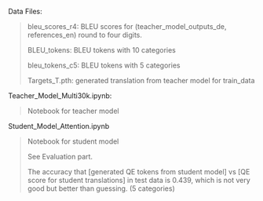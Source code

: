 

Data Files:

> bleu_scores_r4: BLEU scores for (teacher_model_outputs_de, references_en) round to four digits. 
> 
> BLEU_tokens: BLEU tokens with 10 categories
> 
> bleu_tokens_c5: BLEU tokens with 5 categories 
> 
> Targets_T.pth: generated translation from teacher model for train_data



Teacher_Model_Multi30k.ipynb:

> Notebook for teacher model



Student_Model_Attention.ipynb

> Notebook for student model
> 
> See Evaluation part.
> 
> The accuracy that [generated QE tokens from student model] vs [QE score for student translations] in test data is 0.439, which is not very good but better than guessing. (5 categories) 



